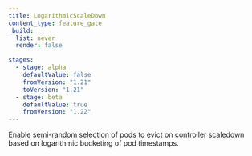 ```yaml
---
title: LogarithmicScaleDown
content_type: feature_gate
_build:
  list: never
  render: false

stages:
  - stage: alpha
    defaultValue: false
    fromVersion: "1.21"
    toVersion: "1.21"
  - stage: beta
    defaultValue: true
    fromVersion: "1.22"
---
```

Enable semi-random selection of pods to evict on controller scaledown
based on logarithmic bucketing of pod timestamps.
